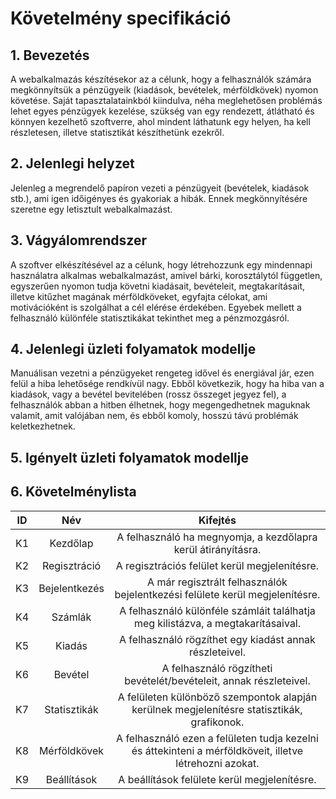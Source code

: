 # Követelmény specifikáció

## 1. Bevezetés

A webalkalmazás készítésekor az a célunk, hogy a felhasználók számára megkönnyítsük a pénzügyeik (kiadások, bevételek, mérföldkövek) nyomon követése. Saját tapasztalatainkból kiindulva, néha meglehetősen problémás lehet egyes pénzügyek kezelése, szükség van egy rendezett, átlátható és könnyen kezelhető szoftverre, ahol mindent láthatunk egy helyen, ha kell részletesen, illetve statisztikát készíthetünk ezekről.

## 2. Jelenlegi helyzet

Jelenleg a megrendelő papíron vezeti a pénzügyeit (bevételek, kiadások stb.), ami igen időigényes és gyakoriak a hibák. Ennek megkönnyítésére szeretne egy letisztult webalkalmazást.

## 3. Vágyálomrendszer

A szoftver elkészítésével az a célunk, hogy létrehozzunk egy mindennapi használatra alkalmas webalkalmazást, amivel bárki, korosztálytól független, egyszerűen nyomon tudja követni kiadásait, bevételeit, megtakarításait, illetve kitűzhet magának mérföldköveket, egyfajta célokat, ami motivációként is szolgálhat a cél elérése érdekében. Egyebek mellett a felhasználó különféle statisztikákat tekinthet meg a pénzmozgásról.

## 4. Jelenlegi üzleti folyamatok modellje

Manuálisan vezetni a pénzügyeket rengeteg idővel és energiával jár, ezen felül a hiba lehetősége rendkívül nagy. Ebből következik, hogy ha hiba van a kiadások, vagy a bevétel bevitelében (rossz összeget jegyez fel), a felhasználók abban a hitben élhetnek, hogy megengedhetnek maguknak valamit, amit valójában nem, és ebből komoly, hosszú távú problémák keletkezhetnek.

## 5. Igényelt üzleti folyamatok modellje

## 6. Követelménylista

|  ID  |      Név      |                           Kifejtés                           |
| :--: | :-----------: | :----------------------------------------------------------: |
|  K1  |   Kezdőlap    | A felhasználó ha megnyomja, a kezdőlapra kerül átirányításra. |
|  K2  | Regisztráció  |        A regisztrációs felület kerül megjelenítésre.         |
|  K3  | Bejelentkezés | A már regisztrált felhasználók bejelentkezési felülete kerül megjelenítésre. |
|  K4  |    Számlák    | A felhasználó különféle számláit találhatja meg kilistázva, a megtakarításaival. |
|  K5  |    Kiadás     |   A felhasználó rögzíthet egy kiadást annak részleteivel.    |
|  K6  |    Bevétel    | A felhasználó rögzítheti bevételét/bevételeit, annak részleteivel. |
|  K7  | Statisztikák  | A felületen különböző szempontok alapján kerülnek megjelenítésre statisztikák, grafikonok. |
|  K8  | Mérföldkövek  | A felhasználó ezen a felületen tudja kezelni és áttekinteni a mérföldköveit, illetve létrehozni azokat. |
|  K9  |  Beállítások  |         A beállítások felülete kerül megjelenítésre.         |